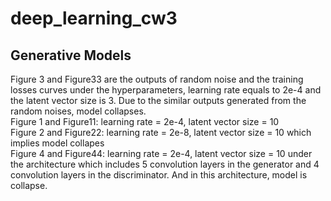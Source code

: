 # deep_learning_cw3

## Generative Models

Figure 3 and Figure33 are the outputs of random noise and the training losses curves under the hyperparameters, learning rate equals to 2e-4 and the latent vector size is 3. Due to the similar outputs generated from the random noises, model collapses.<br/>
Figure 1 and Figure11: learning rate = 2e-4, latent vector size = 10 <br/>
Figure 2 and Figure22: learning rate = 2e-8, latent vector size = 10 which implies model collapes<br/>
Figure 4 and Figure44: learning rate = 2e-4, latent vector size = 10 under the architecture which includes 5 convolution layers in the generator and 4 convolution layers in the discriminator. And in this architecture, model is collapse.</br>
